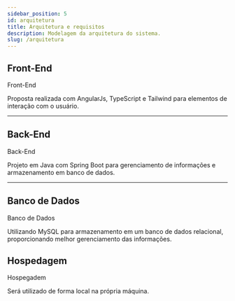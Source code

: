 ```yaml
---
sidebar_position: 5
id: arquitetura
title: Arquitetura e requisitos
description: Modelagem da arquitetura do sistema.
slug: /arquitetura
---
```


## Front-End

Front-End

Proposta realizada com AngularJs, TypeScript e Tailwind para elementos de interação com o usuário.

---

## Back-End

Back-End

Projeto em Java com Spring Boot para gerenciamento de informações e armazenamento em banco de dados.

---

## Banco de Dados

Banco de Dados

Utilizando MySQL para armazenamento em um banco de dados relacional, proporcionando melhor gerenciamento das informações.

## Hospedagem

Hospegadem

Será utilizado de forma local na própria máquina.


